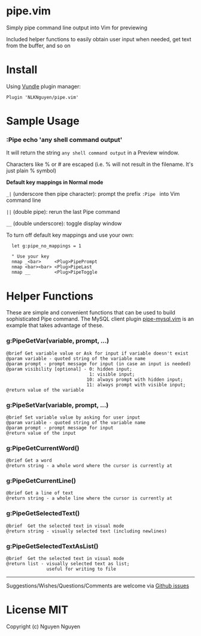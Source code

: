 # pipe.vim
Simply pipe command line output into Vim for previewing

Included helper functions to easily obtain user input when needed, get text from the buffer, and so on

# Install

Using [Vundle](https://github.com/VundleVim/Vundle.vim) plugin manager:
```VimL
Plugin 'NLKNguyen/pipe.vim'
```

# Sample Usage
### :Pipe echo 'any shell command output'
It will return the string `any shell command output` in a Preview window.

Characters like % or # are escaped (i.e. % will not result in the filename. It's just plain % symbol)

**Default key mappings in Normal mode**

`_|` (underscore then pipe character): prompt the prefix `:Pipe ` into Vim command line

`||` (double pipe): rerun the last Pipe command

`__` (double underscore): toggle display window


To turn off default key mappings and use your own:
```VimL
  let g:pipe_no_mappings = 1

  " Use your key
  nmap _<bar>     <Plug>PipePrompt
  nmap <bar><bar> <Plug>PipeLast
  nmap __         <Plug>PipeToggle
```

# Helper Functions
These are simple and convenient functions that can be used to build sophisticated Pipe command. The MySQL client plugin [pipe-mysql.vim](https://github.com/NLKNguyen/pipe-mysql.vim) is an example that takes advantage of these.

### g:PipeGetVar(variable, prompt, ...)
    @brief Get variable value or Ask for input if variable doesn't exist
    @param variable - quoted string of the variable name
    @param prompt - prompt message for input (in case an input is needed)
    @param visibility [optional] - 0: hidden input;
                                   1: visible input;
                                  10: always prompt with hidden input;
                                  11: always prompt with visible input;
    @return value of the variable

### g:PipeSetVar(variable, prompt, ...)
    @brief Set variable value by asking for user input
    @param variable - quoted string of the variable name
    @param prompt - prompt message for input
    @return value of the input

### g:PipeGetCurrentWord()
    @brief Get a word
    @return string - a whole word where the cursor is currently at

### g:PipeGetCurrentLine()
    @brief Get a line of text
    @return string - a whole line where the cursor is currently at

### g:PipeGetSelectedText()
    @brief  Get the selected text in visual mode
    @return string - visually selected text (including newlines)

### g:PipeGetSelectedTextAsList()
    @brief  Get the selected text in visual mode
    @return list - visually selected text as list;
                   useful for writing to file

-------
Suggestions/Wishes/Questions/Comments are welcome via [Github issues](https://github.com/NLKNguyen/pipe-mysql/issues)

# License MIT
Copyright (c) Nguyen Nguyen
